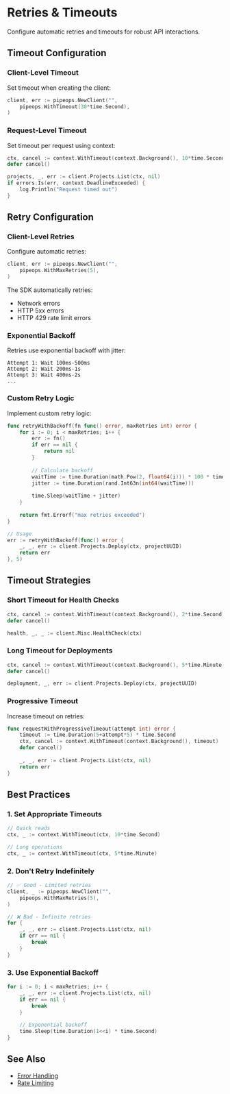 # Retries & Timeouts

Configure automatic retries and timeouts for robust API interactions.

## Timeout Configuration

### Client-Level Timeout

Set timeout when creating the client:

```go
client, err := pipeops.NewClient("",
    pipeops.WithTimeout(30*time.Second),
)
```

### Request-Level Timeout

Set timeout per request using context:

```go
ctx, cancel := context.WithTimeout(context.Background(), 10*time.Second)
defer cancel()

projects, _, err := client.Projects.List(ctx, nil)
if errors.Is(err, context.DeadlineExceeded) {
    log.Println("Request timed out")
}
```

## Retry Configuration

### Client-Level Retries

Configure automatic retries:

```go
client, err := pipeops.NewClient("",
    pipeops.WithMaxRetries(5),
)
```

The SDK automatically retries:
- Network errors
- HTTP 5xx errors
- HTTP 429 rate limit errors

### Exponential Backoff

Retries use exponential backoff with jitter:

```
Attempt 1: Wait 100ms-500ms
Attempt 2: Wait 200ms-1s
Attempt 3: Wait 400ms-2s
...
```

### Custom Retry Logic

Implement custom retry logic:

```go
func retryWithBackoff(fn func() error, maxRetries int) error {
    for i := 0; i < maxRetries; i++ {
        err := fn()
        if err == nil {
            return nil
        }
        
        // Calculate backoff
        waitTime := time.Duration(math.Pow(2, float64(i))) * 100 * time.Millisecond
        jitter := time.Duration(rand.Int63n(int64(waitTime)))
        
        time.Sleep(waitTime + jitter)
    }
    
    return fmt.Errorf("max retries exceeded")
}

// Usage
err := retryWithBackoff(func() error {
    _, _, err := client.Projects.Deploy(ctx, projectUUID)
    return err
}, 5)
```

## Timeout Strategies

### Short Timeout for Health Checks

```go
ctx, cancel := context.WithTimeout(context.Background(), 2*time.Second)
defer cancel()

health, _, _ := client.Misc.HealthCheck(ctx)
```

### Long Timeout for Deployments

```go
ctx, cancel := context.WithTimeout(context.Background(), 5*time.Minute)
defer cancel()

deployment, _, err := client.Projects.Deploy(ctx, projectUUID)
```

### Progressive Timeout

Increase timeout on retries:

```go
func requestWithProgressiveTimeout(attempt int) error {
    timeout := time.Duration(5+attempt*5) * time.Second
    ctx, cancel := context.WithTimeout(context.Background(), timeout)
    defer cancel()
    
    _, _, err := client.Projects.List(ctx, nil)
    return err
}
```

## Best Practices

### 1. Set Appropriate Timeouts

```go
// Quick reads
ctx, _ := context.WithTimeout(ctx, 10*time.Second)

// Long operations
ctx, _ := context.WithTimeout(ctx, 5*time.Minute)
```

### 2. Don't Retry Indefinitely

```go
// ✅ Good - Limited retries
client, _ := pipeops.NewClient("",
    pipeops.WithMaxRetries(5),
)

// ❌ Bad - Infinite retries
for {
    _, _, err := client.Projects.List(ctx, nil)
    if err == nil {
        break
    }
}
```

### 3. Use Exponential Backoff

```go
for i := 0; i < maxRetries; i++ {
    _, _, err := client.Projects.List(ctx, nil)
    if err == nil {
        break
    }
    
    // Exponential backoff
    time.Sleep(time.Duration(1<<i) * time.Second)
}
```

## See Also

- [Error Handling](error-handling.md)
- [Rate Limiting](rate-limiting.md)

